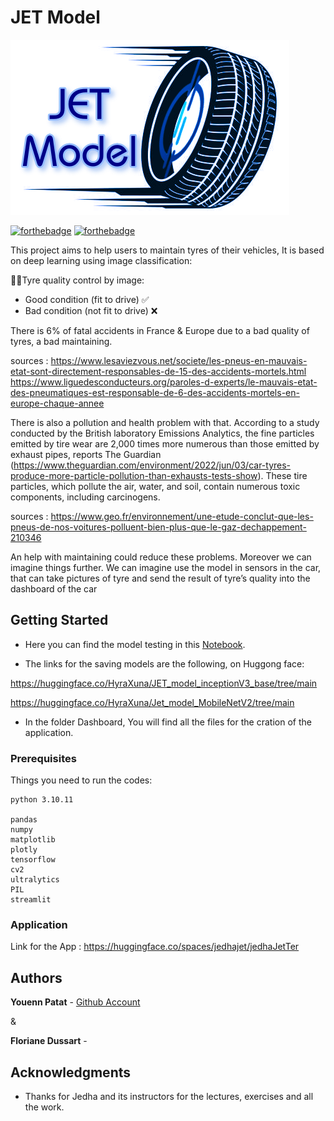 # JET Model

![Jet_model_logo](Logo/Logo_JET.png)

[![forthebadge](http://forthebadge.com/images/badges/built-with-love.svg)](http://forthebadge.com) [![forthebadge](https://forthebadge.com/images/badges/made-with-python.svg)](https://forthebadge.com)


This project aims to help users to maintain tyres of their vehicles, It is based on deep learning using image classification:

🚨🛞Tyre quality control by image:
* Good condition (fit to drive) ✅
* Bad condition (not fit to drive) ❌

There is 6% of fatal accidents in France & Europe due to a bad quality of tyres, a bad maintaining.

sources : 
https://www.lesaviezvous.net/societe/les-pneus-en-mauvais-etat-sont-directement-responsables-de-15-des-accidents-mortels.html
https://www.liguedesconducteurs.org/paroles-d-experts/le-mauvais-etat-des-pneumatiques-est-responsable-de-6-des-accidents-mortels-en-europe-chaque-annee

There is also a pollution and health problem with that. According to a study conducted by the British laboratory Emissions Analytics, the fine particles emitted by tire wear are 2,000 times more numerous than those emitted by exhaust pipes, reports The Guardian (https://www.theguardian.com/environment/2022/jun/03/car-tyres-produce-more-particle-pollution-than-exhausts-tests-show). These tire particles, which pollute the air, water, and soil, contain numerous toxic components, including carcinogens.

sources :
https://www.geo.fr/environnement/une-etude-conclut-que-les-pneus-de-nos-voitures-polluent-bien-plus-que-le-gaz-dechappement-210346

An help with maintaining could reduce these problems. Moreover we can imagine things further. We can imagine use the model in sensors in the car, that can take pictures of tyre and send the result of tyre’s quality into the dashboard of the 
car

## Getting Started

* Here you can find the model testing in this [Notebook](Models/Models.ipynb).

* The links for the saving models are the following, on Huggong face:

https://huggingface.co/HyraXuna/JET_model_inceptionV3_base/tree/main

https://huggingface.co/HyraXuna/Jet_model_MobileNetV2/tree/main

* In the folder Dashboard, You will find all the files for the cration of the application.

### Prerequisites

Things you need to run the codes:

```
python 3.10.11

pandas
numpy
matplotlib
plotly
tensorflow
cv2
ultralytics
PIL
streamlit

```

### Application

Link for the App : https://huggingface.co/spaces/jedhajet/jedhaJetTer

## Authors

**Youenn Patat** - [Github Account](https://github.com/HyraXuna)

&

**Floriane Dussart** - 

## Acknowledgments

* Thanks for Jedha and its instructors for the lectures, exercises and all the work.





